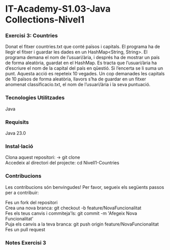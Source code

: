 # IT-Academy-S1.03-Java Collections-Nivel1

### Exercisi 3: Countries

Donat el fitxer countries.txt que conté països i capitals. El programa ha de llegir el fitxer i guardar les dades en un HashMap<String, String>. El programa demana el nom de l’usuari/ària, i després ha de mostrar un país de forma aleatòria, guardat en el HashMap. Es tracta que l’usuari/ària ha d’escriure el nom de la capital del país en qüestió. Si l’encerta se li suma un punt. Aquesta acció es repeteix 10 vegades. Un cop demanades les capitals de 10 països de forma aleatòria, llavors s’ha de guardar en un fitxer anomenat classificacio.txt, el nom de l’usuari/ària i la seva puntuació.

### Tecnologies Utilitzades

Java

### Requisits

Java 23.0

### Instal·lació

Clona aquest repositori: -> git clone  
Accedeix al directori del projecte:   cd Nivell1-Countries

### Contribucions

Les contribucions són benvingudes! Per favor, segueix els següents passos per a contribuir:  

Fes un fork del repositori  
Crea una nova branca:  git checkout -b feature/NovaFuncionalitat  
Fes els teus canvis i commiteja'ls: git commit -m 'Afegeix Nova Funcionalitat'  
Puja els canvis a la teva branca: git push origin feature/NovaFuncionalitat  
Fes un pull request

### Notes Exercisi 3

